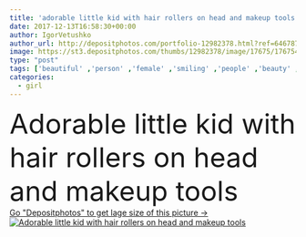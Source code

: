 ```yaml
---
title: 'adorable little kid with hair rollers on head and makeup tools'
date: 2017-12-13T16:58:30+00:00
author: IgorVetushko
author_url: http://depositphotos.com/portfolio-12982378.html?ref=64678756
image: https://st3.depositphotos.com/thumbs/12982378/image/17675/176754406/api_thumb_450.jpg?forcejpeg=true
type: "post"
tags: ['beautiful' ,'person' ,'female' ,'smiling' ,'people' ,'beauty' ,'cute' ,'smile' ,'hair' ,'child' ,'little' ,'bed' ,'childhood' ,'pajamas' ,'kid' ,'adorable' ,'indoor' ,'home' ,'lifestyle' ,'brush' ,'makeup' ,'hairstyle' ,'bedroom' ,'lipstick' ,'Caucasian girl' ,'Elementary Age' ,'Hair Rollers' ]
categories: 
  - girl
---
```

<div aling="center">
            <font size="60"> Adorable little kid with hair rollers on head and makeup tools</font>   
</div>
<div>
    <a href='https://depositphotos.com/176754406/stock-photo-adorable-little-kid-hair-rollers.html?ref=64678756' target=_blank > Go "Depositphotos" to get lage size of this picture ->
        <img href='https://depositphotos.com/176754406/stock-photo-adorable-little-kid-hair-rollers.html?ref=64678756' src='https://st3.depositphotos.com/12982378/17675/i/950/depositphotos_176754406-stock-photo-adorable-little-kid-hair-rollers.jpg?forcejpeg=true' alt='Adorable little kid with hair rollers on head and makeup tools' >
    </a>
</div>
